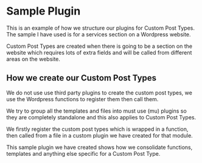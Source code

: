 # Sample Plugin
This is an example of how we structure our plugins for Custom Post Types. The sample I have used is for a services section on a Wordpress website.

Custom Post Types are created when there is going to be a section on the website which requires lots of extra fields and will be called from different areas on the website.

## How we create our Custom Post Types
We do not use use third party plugins to create the custom post types, we use the Wordpress functions to register them then call them.

We try to group all the templates and files into must use (mu) plugins so they are completely standalone and this also applies to Custom Post Types. 

We firstly register the custom post types which is wrapped in a function, then called from a file in a custom plugin we have created for that module. 

This sample plugin we have created shows how we consolidate functions, templates and anything else specific for a Custom Post Type.
